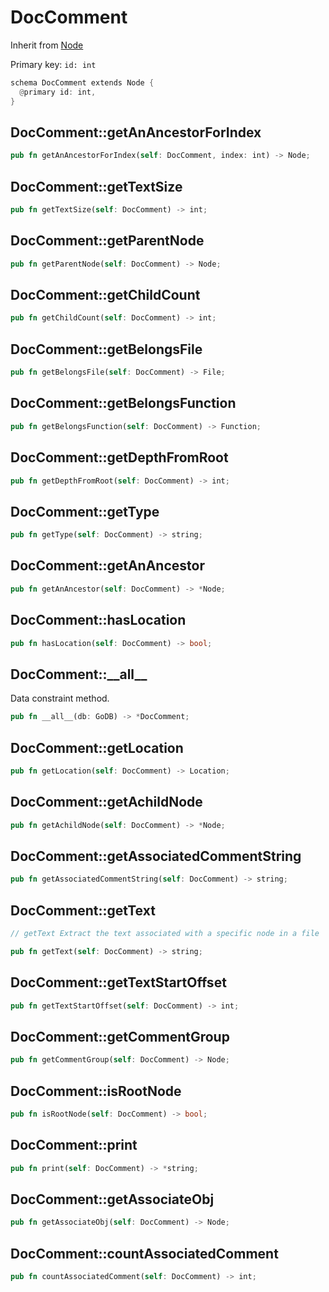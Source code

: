 # DocComment

Inherit from [Node](./Node.md)

Primary key: `id: int`

```rust
schema DocComment extends Node {
  @primary id: int,
}
```
## DocComment::getAnAncestorForIndex

```rust
pub fn getAnAncestorForIndex(self: DocComment, index: int) -> Node;
```
## DocComment::getTextSize

```rust
pub fn getTextSize(self: DocComment) -> int;
```
## DocComment::getParentNode

```rust
pub fn getParentNode(self: DocComment) -> Node;
```
## DocComment::getChildCount

```rust
pub fn getChildCount(self: DocComment) -> int;
```
## DocComment::getBelongsFile

```rust
pub fn getBelongsFile(self: DocComment) -> File;
```
## DocComment::getBelongsFunction

```rust
pub fn getBelongsFunction(self: DocComment) -> Function;
```
## DocComment::getDepthFromRoot

```rust
pub fn getDepthFromRoot(self: DocComment) -> int;
```
## DocComment::getType

```rust
pub fn getType(self: DocComment) -> string;
```
## DocComment::getAnAncestor

```rust
pub fn getAnAncestor(self: DocComment) -> *Node;
```
## DocComment::hasLocation

```rust
pub fn hasLocation(self: DocComment) -> bool;
```
## DocComment::\_\_all\_\_

Data constraint method.

```rust
pub fn __all__(db: GoDB) -> *DocComment;
```
## DocComment::getLocation

```rust
pub fn getLocation(self: DocComment) -> Location;
```
## DocComment::getAchildNode

```rust
pub fn getAchildNode(self: DocComment) -> *Node;
```
## DocComment::getAssociatedCommentString

```rust
pub fn getAssociatedCommentString(self: DocComment) -> string;
```
## DocComment::getText

```java
// getText Extract the text associated with a specific node in a file
```
```rust
pub fn getText(self: DocComment) -> string;
```
## DocComment::getTextStartOffset

```rust
pub fn getTextStartOffset(self: DocComment) -> int;
```
## DocComment::getCommentGroup

```rust
pub fn getCommentGroup(self: DocComment) -> Node;
```
## DocComment::isRootNode

```rust
pub fn isRootNode(self: DocComment) -> bool;
```
## DocComment::print

```rust
pub fn print(self: DocComment) -> *string;
```
## DocComment::getAssociateObj

```rust
pub fn getAssociateObj(self: DocComment) -> Node;
```
## DocComment::countAssociatedComment

```rust
pub fn countAssociatedComment(self: DocComment) -> int;
```
